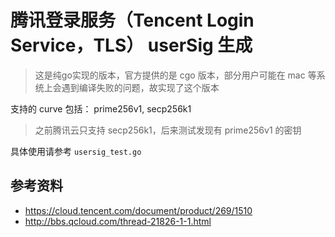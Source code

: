 # 腾讯登录服务（Tencent Login Service，TLS） userSig 生成

> 这是纯go实现的版本，官方提供的是 cgo 版本，部分用户可能在 mac 等系统上会遇到编译失败的问题，故实现了这个版本


支持的 curve 包括： prime256v1, secp256k1

> 之前腾讯云只支持 secp256k1，后来测试发现有 prime256v1 的密钥

具体使用请参考 `usersig_test.go`

## 参考资料

* https://cloud.tencent.com/document/product/269/1510
* http://bbs.qcloud.com/thread-21826-1-1.html
